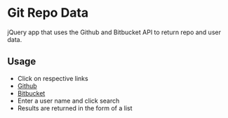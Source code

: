 # Git Repo Data

jQuery app that uses the Github and Bitbucket API to return repo and user data.

## Usage

- Click on respective links
- [Github](https://austincunningham.github.io/REST_API/lab-4.1-Github-API/index.html)
- [Bitbucket](https://austincunningham.github.io/REST_API/lab-4.1-Bitbucket-API/index.html)
- Enter a user name and click search
- Results are returned in the form of a list